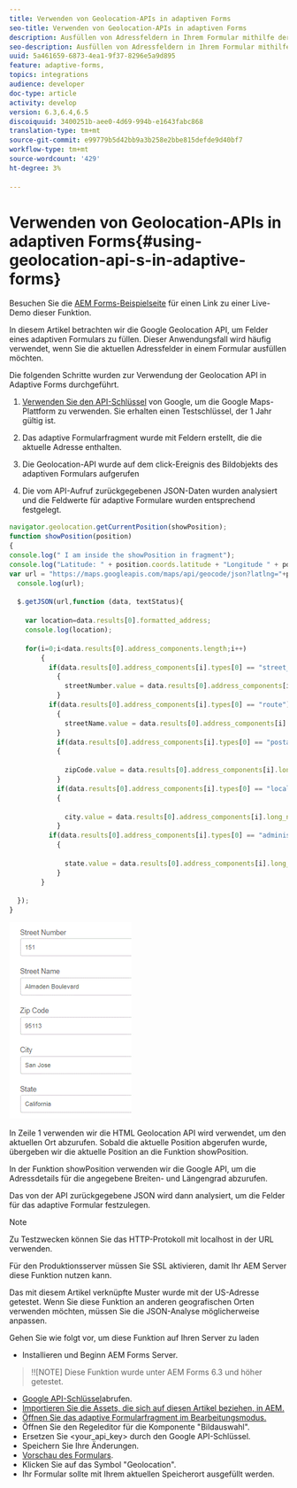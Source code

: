```yaml
---
title: Verwenden von Geolocation-APIs in adaptiven Forms
seo-title: Verwenden von Geolocation-APIs in adaptiven Forms
description: Ausfüllen von Adressfeldern in Ihrem Formular mithilfe der API
seo-description: Ausfüllen von Adressfeldern in Ihrem Formular mithilfe der API
uuid: 5a461659-6873-4ea1-9f37-8296e5a9d895
feature: adaptive-forms,
topics: integrations
audience: developer
doc-type: article
activity: develop
version: 6.3,6.4,6.5
discoiquuid: 3400251b-aee0-4d69-994b-e1643fabc868
translation-type: tm+mt
source-git-commit: e99779b5d42bb9a3b258e2bbe815defde9d40bf7
workflow-type: tm+mt
source-wordcount: '429'
ht-degree: 3%

---
```



# Verwenden von Geolocation-APIs in adaptiven Forms{#using-geolocation-api-s-in-adaptive-forms}

Besuchen Sie die [AEM Forms-Beispielseite](https://forms.enablementadobe.com/content/samples/samples.html?query=0) für einen Link zu einer Live-Demo dieser Funktion.

In diesem Artikel betrachten wir die Google Geolocation API, um Felder eines adaptiven Formulars zu füllen. Dieser Anwendungsfall wird häufig verwendet, wenn Sie die aktuellen Adressfelder in einem Formular ausfüllen möchten.

Die folgenden Schritte wurden zur Verwendung der Geolocation API in Adaptive Forms durchgeführt.

1. [Verwenden Sie den API-Schlüssel](https://developers.google.com/maps/documentation/javascript/get-api-key) von Google, um die Google Maps-Plattform zu verwenden. Sie erhalten einen Testschlüssel, der 1 Jahr gültig ist.

1. Das adaptive Formularfragment wurde mit Feldern erstellt, die die aktuelle Adresse enthalten.

1. Die Geolocation-API wurde auf dem click-Ereignis des Bildobjekts des adaptiven Formulars aufgerufen

1. Die vom API-Aufruf zurückgegebenen JSON-Daten wurden analysiert und die Feldwerte für adaptive Formulare wurden entsprechend festgelegt.

```javascript
navigator.geolocation.getCurrentPosition(showPosition);
function showPosition(position) 
{
console.log(" I am inside the showPosition in fragment");
console.log("Latitude: " + position.coords.latitude + "Longitude " + position.coords.longitude);
var url = "https://maps.googleapis.com/maps/api/geocode/json?latlng="+position.coords.latitude+","+position.coords.longitude+"&key=<your_api_key>";
  console.log(url);
  
  $.getJSON(url,function (data, textStatus){
    
    var location=data.results[0].formatted_address;
    console.log(location);
    
    for(i=0;i<data.results[0].address_components.length;i++)
        {
          if(data.results[0].address_components[i].types[0] == "street_number")
            {
              streetNumber.value = data.results[0].address_components[i].long_name;
            }
          if(data.results[0].address_components[i].types[0] == "route")
            {
              streetName.value = data.results[0].address_components[i].long_name;
            }
            if(data.results[0].address_components[i].types[0] == "postal_code")
            {
              
              zipCode.value = data.results[0].address_components[i].long_name;
            }
            if(data.results[0].address_components[i].types[0] == "locality")
            {
              
              city.value = data.results[0].address_components[i].long_name;
            }
          if(data.results[0].address_components[i].types[0] == "administrative_area_level_1")
            {
              
              state.value = data.results[0].address_components[i].long_name;
            }
        }
    
  });
}
```

![Felder mit geoloaction api füllen](assets/capture-4.gif)

In Zeile 1 verwenden wir die HTML Geolocation API wird verwendet, um den aktuellen Ort abzurufen. Sobald die aktuelle Position abgerufen wurde, übergeben wir die aktuelle Position an die Funktion showPosition.

In der Funktion showPosition verwenden wir die Google API, um die Adressdetails für die angegebene Breiten- und Längengrad abzurufen.

Das von der API zurückgegebene JSON wird dann analysiert, um die Felder für das adaptive Formular festzulegen.

>[!NOTE]
>
>Zu Testzwecken können Sie das HTTP-Protokoll mit localhost in der URL verwenden.
>
>Für den Produktionsserver müssen Sie SSL aktivieren, damit Ihr AEM Server diese Funktion nutzen kann.
>
>Das mit diesem Artikel verknüpfte Muster wurde mit der US-Adresse getestet. Wenn Sie diese Funktion an anderen geografischen Orten verwenden möchten, müssen Sie die JSON-Analyse möglicherweise anpassen.

Gehen Sie wie folgt vor, um diese Funktion auf Ihren Server zu laden

* Installieren und Beginn AEM Forms Server.

>!![NOTE] Diese Funktion wurde unter AEM Forms 6.3 und höher getestet.
* [Google API-Schlüssel](https://developers.google.com/maps/documentation/javascript/get-api-key)abrufen.
* [Importieren Sie die Assets, die sich auf diesen Artikel beziehen, in AEM.](assets/geolocationapi.zip)
* [Öffnen Sie das adaptive Formularfragment im Bearbeitungsmodus.](http://localhost:4502/editor.html/content/forms/af/currentaddressfragment.html)
* Öffnen Sie den Regeleditor für die Komponente &quot;Bildauswahl&quot;.
* Ersetzen Sie &lt;your_api_key> durch den Google API-Schlüssel.
* Speichern Sie Ihre Änderungen.
* [Vorschau des Formulars](http://localhost:4502/content/dam/formsanddocuments/currentaddressfragment/jcr:content?wcmmode=disabled).
* Klicken Sie auf das Symbol &quot;Geolocation&quot;.
* Ihr Formular sollte mit Ihrem aktuellen Speicherort ausgefüllt werden.
